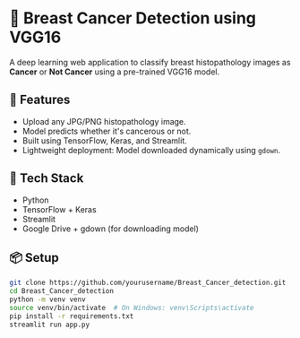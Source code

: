 # 🧠 Breast Cancer Detection using VGG16

A deep learning web application to classify breast histopathology images as **Cancer** or **Not Cancer** using a pre-trained VGG16 model.

## 🚀 Features

- Upload any JPG/PNG histopathology image.
- Model predicts whether it's cancerous or not.
- Built using TensorFlow, Keras, and Streamlit.
- Lightweight deployment: Model downloaded dynamically using `gdown`.

## 🧩 Tech Stack

- Python
- TensorFlow + Keras
- Streamlit
- Google Drive + gdown (for downloading model)

## 📦 Setup

```bash
git clone https://github.com/yourusername/Breast_Cancer_detection.git
cd Breast_Cancer_detection
python -m venv venv
source venv/bin/activate  # On Windows: venv\Scripts\activate
pip install -r requirements.txt
streamlit run app.py
